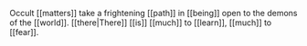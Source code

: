 Occult [[matters]] take a frightening [[path]] in [[being]] open to the demons of the [[world]]. [[there|There]] [[is]] [[much]] to [[learn]], [[much]] to [[fear]].
